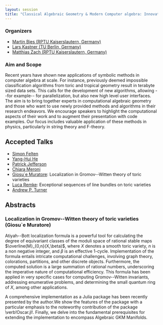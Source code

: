 ```yaml
---
layout: session
title: "Classical Algebraic Geometry & Modern Computer algebra: Innovative Software Design and its Applications"
---
```

### Organizers
   * [Martin Bies (RPTU Kaiserslautern, Germany)](https://martinbies.github.io/)<br/>
   * [Lars Kastner (TU Berlin, Germany)](https://lkastner.github.io/)<br/>
   * [Matthias Zach (RPTU Kaiserslautern, Germany)](https://github.com/HechtiDerLachs)<br/>

### Aim and Scope

Recent years have shown new applications of symbolic methods in computer algebra at scale. For instance, previously deemed impossible classification algorithms from toric and tropical geometry result in terabyte sized data sets. This calls for the development of new algorithms, allowing --for example-- for parallelization, but also new high level user interfaces. The aim is to bring together experts in computational algebraic geometry and those who want to use newly provided methods and algorithms in their research endeavors. We encourage speakers to highlight the computational aspects of their work and to augment their presentation with code examples. Our focus includes valuable application of these methods in physics, particularly in string theory and F-theory.

## Accepted Talks

   * [Simon Felten](simon-felten.github.io)
   * [Yang-Hui He](https://www.physics.ox.ac.uk/our-people/he)
   * [Patrick Jefferson](https://inspirehep.net/authors/1274984)
   * [Chiara Meroni](https://merochia.wixsite.com/chiara-meroni)
   * [Giosu\`e Muratore](https://sites.google.com/view/giosue-muratore/curriculum): Localization in Gromov--Witten theory of toric varieties
   * [Luca Remke](https://www.idsr.uni-stuttgart.de/en/institute/Remke/): Exceptional sequences of line bundles on toric varieties
   * [Andrew P. Turner](https://apturner.net/)

## Abstracts

### Localization in Gromov--Witten theory of toric varieties (Giosu\`e Muratore)

Atiyah--Bott localization formula is a powerful tool for calculating the degree of equivariant classes of the moduli space of rational stable maps $\overline{M}_{0,n}(X,\beta)$, where $X$ denotes a smooth toric variety, $n$ is a non negative integer, and $\beta$ is an effective $1$-cycle. Implementation of the formula entails intricate computational challenges, involving graph theory, colorations, partitions, and other discrete objects. Furthermore, the computed solution is a large summation of rational numbers, underscoring the imperative nature of computational efficiency. This formula has been applied in very specific cases for computing Gromov--Witten invariants, addressing enumerative problems, and determining the small quantum ring of $X$, among other applications. 

A comprehensive implementation as a Julia package has been recently presented by the author.We show the features of the package with a particular emphasis to the noteworthy contribution of the package \verb!Oscar.jl!. Finally, we delve into the fundamental prerequisites for extending the implementation to encompass Algebraic GKM Manifolds.
